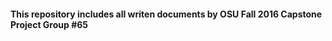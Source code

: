 <h4>This repository includes all writen documents by OSU <b>Fall 2016 Capstone Project Group #65</b></h3>
